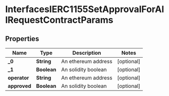 

# InterfacesIERC1155SetApprovalForAllRequestContractParams

## Properties

Name | Type | Description | Notes
------------ | ------------- | ------------- | -------------
**_0** | **String** | An ethereum address |  [optional]
**_1** | **Boolean** | An solidity boolean |  [optional]
**operator** | **String** | An ethereum address |  [optional]
**approved** | **Boolean** | An solidity boolean |  [optional]




